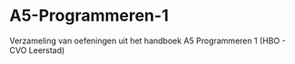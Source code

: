 # A5-Programmeren-1
Verzameling van oefeningen uit het handboek A5 Programmeren 1 (HBO - CVO Leerstad)
